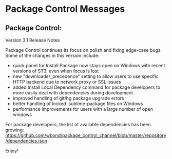 Package Control Messages
========================

Package Control:
---------------

  Version 3.1 Release Notes
  
  Package Control continues its focus on polish and fixing edge-case bugs. Some
  of the changes in this version include:
  
   - quick panel for Install Package now stays open on Windows with recent
     versions of ST3, even when focus is lost
   - new "downloader_precedence" setting to allow users to use specific HTTP
     backend due to network proxy or SSL issues
   - added Install Local Dependency command for package developers to more
     easily deal with dependencies during development
   - improved handling of git/hg package upgrade errors
   - better handling of locked .sublime-package files on Windows
   - performance improvements for users with a large number of open windows
  
  For package developers, the list of available dependencies has been growing:
  https://github.com/wbond/package_control_channel/blob/master/repository/dependencies.json
  
  Enjoy!
  
  
